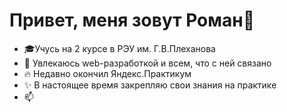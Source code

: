 Привет, меня зовут Роман👋
==========================
- 🎓Учусь на 2 курсе в РЭУ им. Г.В.Плеханова
- 👀 Увлекаюсь web-разработкой и всем, что с ней связано
- 🔥 Недавно окончил Яндекс.Практикум
- ✨ В настоящее время закрепляю свои знания на практике
- 📫 

<!---
rvsverchkov/rvsverchkov is a ✨ special ✨ repository because its `README.md` (this file) appears on your GitHub profile.
You can click the Preview link to take a look at your changes.
--->
